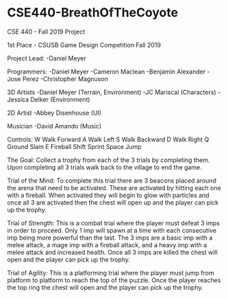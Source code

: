 # CSE440-BreathOfTheCoyote
CSE 440 - Fall 2019 Project

1st Place - CSUSB Game Design Competition Fall 2019

Project Lead:
-Daniel Meyer

Programmers:
-Daniel Meyer
-Cameron Maclean
-Benjamin Alexander
-Jose Perez
-Christopher Magnuson

3D Artists
-Daniel Meyer (Terrain, Environment)
-JC Mariscal (Characters)
-Jessica Delker (Environment)

2D Artist
-Abbey Disenhouse (UI)

Musician
-David Amando (Music)


Controls:
W       Walk Forward
A       Walk Left
S       Walk Backward
D       Walk Right
Q       Ground Slam
E       Fireball
Shift   Sprint
Space   Jump

The Goal:
Collect a trophy from each of the 3 trials by completing them.  Upon completing all 3 trials walk back to the village to end the game.

Trial of the Mind:
To complete this trial there are 3 beacons placed around the arena that need to be activated.  These are activated by hitting each one with a fireball.  When activated they will begin to glow with particles and once all 3 are activated then the chest will open up and the player can pick up the trophy.

Trial of Strength:
This is a combat trial where the player must defeat 3 imps in order to proceed.  Only 1 imp will spawn at a time with each consecutive imp being more powerful than the last.  The 3 imps are a basic imp with a melee attack, a mage imp with a fireball attack, and a heavy imp with a melee attack and increased health.  Once all 3 imps are killed the chest will open and the player can pick up the trophy.

Trial of Agility:
This is a platforming trial where the player must jump from platform to platform to reach the top of the puzzle.  Once the player reaches the top ring the chest will open and the player can pick up the trophy.
